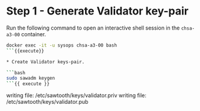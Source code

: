 # Step 1 - Generate Validator key-pair

Run the following command to open an interactive shell session in the `chsa-a3-00` container.

```bash
docker exec -it -u sysops chsa-a3-00 bash
```{{execute}}

* Create Validator keys-pair.

```bash
sudo sawadm keygen
```{{ execute }}

```
writing file: /etc/sawtooth/keys/validator.priv
writing file: /etc/sawtooth/keys/validator.pub
```
